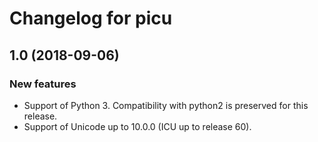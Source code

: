 # Changelog for picu

## 1.0 (2018-09-06)
### New features
- Support of Python 3. Compatibility with python2 is preserved for this release.
- Support of Unicode up to 10.0.0 (ICU up to release 60).